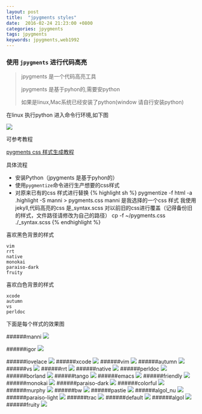 ```yaml
---
layout: post
title:  "jpygments styles"
date:  2016-02-24 21:23:00 +0800
categories: jpygments
tags: jpygments
keywords: jpygments,web1992
---
```


### 使用 `jpygments` 进行代码高亮
> jpygments 是一个代码高亮工具
>
> jpygments 是基于pyhon的,需要安python
> 
> 如果是linux,Mac系统已经安装了python(window 请自行安装python)

<!--more-->

在linux 执行python 进入命令行环境,如下图

![](http://i.imgur.com/V4XMKG8.png)

可参考教程

[pygments css 样式生成教程](https://segmentfault.com/a/1190000000661337 "pygments安装教程")

具体流程

- 安装Python（jpygments 是基于pyhon的）
- 使用`pygmentize`命令进行生产想要的css样式
- 对原来已有的css 样式进行替换
	{% highlight sh %}
	pygmentize -f html -a .highlight -S manni  > pygments.css
	manni 是我选择的一个css 样式
	我使用jekyll,代码高亮的css 是_syntax.scss
	对以前旧的css进行覆盖（记得备份旧的样式，文件路径请修改为自己的路径）
	cp -f ~/pygments.css ./_syntax.scss
	{% endhighlight %}

喜欢黑色背景的样式

	vim
	rrt
	native
	monokai
	paraiso-dark
	fruity
喜欢白色背景的样式

	xcode
	autumn
	vs
	perldoc

下面是每个样式的效果图

######manni 
![](http://i.imgur.com/0CBR6xK.png)

######igor
![](http://i.imgur.com/82xZUcD.png)

######lovelace
![](http://i.imgur.com/GefzT1U.png)
######xcode
![](http://i.imgur.com/enSI6dl.png)
######vim
![](http://i.imgur.com/PA0rftl.png)
######autumn
![](http://i.imgur.com/uX04wt0.png)
######vs
![](http://i.imgur.com/VpWSB5z.png)
######rrt
![](http://i.imgur.com/jesJ5UQ.png)
######native
![](http://i.imgur.com/L0a6ECi.png)
######perldoc
![](http://i.imgur.com/izk0znY.png)
######borland
![](http://i.imgur.com/N9x8qos.png)
######tango
![](http://i.imgur.com/pB52DmV.png)
######emacs
![](http://i.imgur.com/I7us9XG.png)
######friendly
![](http://i.imgur.com/Cycgz1V.png)
######monokai
![](http://i.imgur.com/bNPEhAX.png)
######paraiso-dark
![](http://i.imgur.com/n7PIwtg.png)
######colorful
![](http://i.imgur.com/dqowQBC.png)
######murphy
![](http://i.imgur.com/gYnFB7x.png)
######bw
![](http://i.imgur.com/OHjf8O8.png)
######pastie
![](http://i.imgur.com/p4LUf6l.png)
######algol_nu
![](http://i.imgur.com/CLqwRxo.png)
######paraiso-light
![](http://i.imgur.com/qR1Jhu2.png)
######trac
![](http://i.imgur.com/FCxmf88.png)
######default
![](http://i.imgur.com/VjDbCyW.png)
######algol
![](http://i.imgur.com/q4IDAuo.png)
######fruity
![](http://i.imgur.com/fyCZK5c.png)



